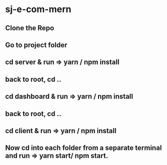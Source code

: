 # sj-e-com-mern

## Clone the Repo
## Go to project folder
## cd server & run =>  yarn / npm install
## back to root, cd ..
## cd dashboard  &  run   =>   yarn / npm install
## back to root, cd ..
## cd client & run  =>    yarn / npm install
## Now cd into each folder from a separate terminal and run =>   yarn start/ npm start.
